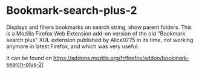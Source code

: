 # Bookmark-search-plus-2
Displays and filters bookmarks on search string, show parent folders.  This is a Mozilla Firefox Web Extension add-on version of the old "Bookmark search plus" XUL extension published by Alice0775 in its time, not working anymore in latest Firefox, and which was very useful.


It can be found on https://addons.mozilla.org/fr/firefox/addon/bookmark-search-plus-2/
